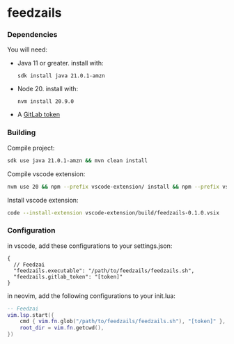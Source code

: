 # feedzails

### Dependencies

You will need:

- Java 11 or greater. install with:

  ```
  sdk install java 21.0.1-amzn
  ```

- Node 20. install with:

  ```
  nvm install 20.9.0
  ```

- A [GitLab token](https://gitlab.feedzai.com/-/profile/personal_access_tokens)

### Building

Compile project:

```sh
sdk use java 21.0.1-amzn && mvn clean install
```

Compile vscode extension:

```sh
nvm use 20 && npm --prefix vscode-extension/ install && npm --prefix vscode-extension/ run build
```

Install vscode extension:

```sh
code --install-extension vscode-extension/build/feedzails-0.1.0.vsix
```

### Configuration

in vscode, add these configurations to your settings.json:

```jsonc
{
  // Feedzai
  "feedzails.executable": "/path/to/feedzails/feedzails.sh",
  "feedzails.gitlab_token": "[token]"
}
```
in neovim, add the following configurations to your init.lua:

```lua
-- Feedzai
vim.lsp.start({
	cmd { vim.fn.glob("/path/to/feedzails/feedzails.sh"), "[token]" },
	root_dir = vim.fn.getcwd(),
})
```
